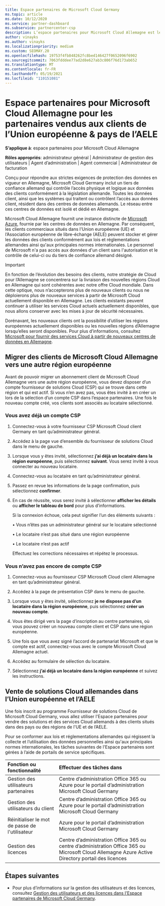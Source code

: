 ```yaml
---
title: Espace partenaires de Microsoft Cloud Germany
ms.topic: article
ms.date: 10/12/2020
ms.service: partner-dashboard
ms.subservice: partnercenter-csp
description: L’espace partenaires pour Microsoft Cloud Allemagne est le portail d’entreprise pour les partenaires qui souhaitent offrir des solutions Cloud Microsoft aux clients des pays de l’Union européenne et de l’AELE.
author: vinayks
ms.author: vinayks
ms.localizationpriority: medium
ms.custom: SEOMAY.20
ms.openlocfilehash: 19753f4fb848262fc8bed146427f0652096f6902
ms.sourcegitcommit: 7063fdddee77ad2d8e627ab3c806f76d173ab652
ms.translationtype: MT
ms.contentlocale: fr-FR
ms.lasthandoff: 05/19/2021
ms.locfileid: "110151081"
---
```

# <a name="partner-center-for-microsoft-cloud-germany-for-partners-selling-to-customers-in-eu--efta-countries"></a>Espace partenaires pour Microsoft Cloud Allemagne pour les partenaires vendus aux clients de l’Union européenne & pays de l’AELE

**S’applique à**: espace partenaires pour Microsoft Cloud Allemagne

**Rôles appropriés**: administrateur général | Administrateur de gestion des utilisateurs | Agent d’administration | Agent commercial | Administrateur de facturation

Conçu pour répondre aux strictes exigences de protection des données en vigueur en Allemagne, Microsoft Cloud Germany inclut un tiers de confiance allemand qui contrôle l’accès physique et logique aux données des clients conformément à la législation allemande. Toutes les données client, ainsi que les systèmes qui traitent ou contrôlent l’accès aux données client, résident dans des centres de données allemands. Le réseau entre ces centres de données est isolé et dédié en Allemagne.

Microsoft Cloud Allemagne fournit une instance distincte de [Microsoft Azure](https://go.microsoft.com/fwlink/?linkid=847992), fournie par les centres de données en Allemagne. Par conséquent, les clients commerciaux situés dans l'Union européenne (UE) et l’Association européenne de libre-échange (AELE) peuvent stocker et gérer les données des clients conformément aux lois et réglementations allemandes ainsi qu'aux principales normes internationales. Le personnel de Microsoft n'a pas accès aux données d'un client sans l'autorisation et le contrôle de celui-ci ou du tiers de confiance allemand désigné.

> [!IMPORTANT]
> En fonction de l’évolution des besoins des clients, notre stratégie de Cloud pour l’Allemagne se concentrera sur la livraison des nouvelles régions Cloud en Allemagne qui sont cohérentes avec notre offre Cloud mondiale. Dans cette optique, nous n’accepterons plus de nouveaux clients ou nous ne déploierons plus de nouveaux services à partir de Microsoft Cloud actuellement disponible en Allemagne. Les clients existants peuvent continuer à utiliser les services Cloud actuels actuellement disponibles, que nous allons conserver avec les mises à jour de sécurité nécessaires.
>
> Dorénavant, les nouveaux clients ont la possibilité d’utiliser les régions européennes actuellement disponibles ou les nouvelles régions d’Allemagne lorsqu’elles seront disponibles. Pour plus d’informations, consultez [Microsoft pour fournir des services Cloud à partir de nouveaux centres de données en Allemagne](https://news.microsoft.com/europe/2018/08/31/microsoft-to-deliver-cloud-services-from-new-datacentres-in-germany-in-2019-to-meet-evolving-customer-needs/). 

## <a name="migrate-customers-from-microsoft-cloud-germany-to-another-european-region"></a>Migrer des clients de Microsoft Cloud Allemagne vers une autre région européenne

Avant de pouvoir migrer un abonnement client de Microsoft Cloud Allemagne vers une autre région européenne, vous devez disposer d’un compte fournisseur de solutions Cloud (CSP) qui se trouve dans cette région et qui est actif. Si vous n’en avez pas, vous êtes invité à en créer un lors de la sélection d’un compte CSP dans l’espace partenaires. Une fois le nouveau compte créé, vos clients sont associés au locataire sélectionné.

### <a name="you-already-have-a-csp-account"></a>Vous avez déjà un compte CSP

1. Connectez-vous à votre fournisseur CSP Microsoft Cloud client Germany en tant qu’administrateur général.

1. Accédez à la page vue d’ensemble du fournisseur de solutions Cloud dans le menu de gauche.
 
1. Lorsque vous y êtes invité, sélectionnez **j’ai déjà un locataire dans la région européenne**, puis sélectionnez **suivant**. Vous serez invité à vous connecter au nouveau locataire. 

1. Connectez-vous au locataire en tant qu’administrateur général.
 
1. Passez en revue les informations de la page confirmation, puis sélectionnez **confirmer**.
 
6.  En cas de réussite, vous serez invité à sélectionner **afficher les détails** ou **afficher le tableau de bord** pour plus d’informations. 

    Si la connexion échoue, cela peut signifier l’un des éléments suivants :
    
    • Vous n’êtes pas un administrateur général sur le locataire sélectionné
    
    • Le locataire n’est pas situé dans une région européenne
    
    • Le locataire n’est pas actif

    Effectuez les corrections nécessaires et répétez le processus. 

### <a name="you-dont-already-have-a-csp-account"></a>Vous n’avez pas encore de compte CSP

1. Connectez-vous au fournisseur CSP Microsoft Cloud client Allemagne en tant qu’administrateur général.

1. Accédez à la page de présentation CSP dans le menu de gauche.
 
1. Lorsque vous y êtes invité, sélectionnez **je ne dispose pas d’un locataire dans la région européenne**, puis sélectionnez **créer un nouveau compte**. 
 
1. Vous êtes dirigé vers la page d’inscription au centre partenaires, où vous pouvez créer un nouveau compte client et CSP dans une région européenne.
  
5. Une fois que vous avez signé l’accord de partenariat Microsoft et que le compte est actif, connectez-vous avec le compte Microsoft Cloud Allemagne actuel.

6. Accédez au formulaire de sélection du locataire.

7. Sélectionnez **j’ai déjà un locataire dans la région européenne** et suivez les instructions.


## <a name="selling-german-cloud-solutions-in-eu-and-efta"></a>Vente de solutions Cloud allemandes dans l’Union européenne et l’AELE

Une fois inscrit au programme Fournisseur de solutions Cloud de Microsoft Cloud Germany, vous allez utiliser l'Espace partenaires pour vendre des solutions et des services Cloud allemands à des clients situés dans des pays ou des régions de l'UE et de l’AELE.

Pour se conformer aux lois et réglementations allemandes qui régissent la collecte et l’utilisation des données personnelles ainsi qu'aux principales normes internationales, les tâches suivantes de l'Espace partenaires sont gérées à l’aide de portails de service spécifiques.

Fonction ou fonctionnalité | Effectuer des tâches dans
:--- | :---
Gestion des utilisateurs partenaires | Centre d’administration Office 365 ou Azure pour le portail d’administration Microsoft Cloud Germany
Gestion des utilisateurs du client | Centre d’administration Office 365 ou Azure pour le portail d’administration Microsoft Cloud Germany
Réinitialiser le mot de passe de l'utilisateur | Azure pour le portail d’administration Microsoft Cloud Germany
Gestion des licences | Centre d’administration Office 365 ou centre d’administration Office 365 ou Microsoft Cloud Allemagne Azure Active Directory portail des licences

## <a name="next-steps"></a>Étapes suivantes

- Pour plus d’informations sur la gestion des utilisateurs et des licences, consultez [Gestion des utilisateurs et des licences dans l'Espace partenaires de Microsoft Cloud Germany](user-management-in-partner-center-for-microsoft-cloud-germany.md).

